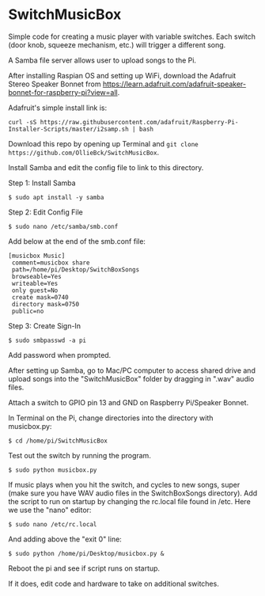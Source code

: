 # SwitchMusicBox

Simple code for creating a music player with variable switches.  Each switch (door knob, squeeze mechanism, etc.) will trigger a different song.

A Samba file server allows user to upload songs to the Pi.

After installing Raspian OS and setting up WiFi, download the Adafruit Stereo Speaker Bonnet from https://learn.adafruit.com/adafruit-speaker-bonnet-for-raspberry-pi?view=all.

Adafruit's simple install link is:

```
curl -sS https://raw.githubusercontent.com/adafruit/Raspberry-Pi-Installer-Scripts/master/i2samp.sh | bash
```

Download this repo by opening up Terminal and `git clone https://github.com/OllieBck/SwitchMusicBox`.

Install Samba and edit the config file to link to this directory.

Step 1: Install Samba

```
$ sudo apt install -y samba
```

Step 2: Edit Config File

```
$ sudo nano /etc/samba/smb.conf
```

Add below at the end of the smb.conf file:

```
[musicbox Music]
 comment=musicbox share
 path=/home/pi/Desktop/SwitchBoxSongs
 browseable=Yes
 writeable=Yes
 only guest=No
 create mask=0740
 directory mask=0750
 public=no
 ```

Step 3: Create Sign-In

 ```
$ sudo smbpasswd -a pi
 ```
Add password when prompted.

After setting up Samba, go to Mac/PC computer to access shared drive and upload songs into the "SwitchMusicBox" folder by dragging in ".wav" audio files.

Attach a switch to GPIO pin 13 and GND on Raspberry Pi/Speaker Bonnet.

In Terminal on the Pi, change directories into the directory with musicbox.py:

```
$ cd /home/pi/SwitchMusicBox
```

Test out the switch by running the program.

```
$ sudo python musicbox.py
```

If music plays when you hit the switch, and cycles to new songs, super (make sure you have WAV audio files in the SwitchBoxSongs directory).  Add the script to run on startup by changing the rc.local file found in /etc.  Here we use the "nano" editor:

```
$ sudo nano /etc/rc.local
```
And adding above the "exit 0" line:

```
$ sudo python /home/pi/Desktop/musicbox.py &
```
Reboot the pi and see if script runs on startup.

If it does, edit code and hardware to take on additional switches.
